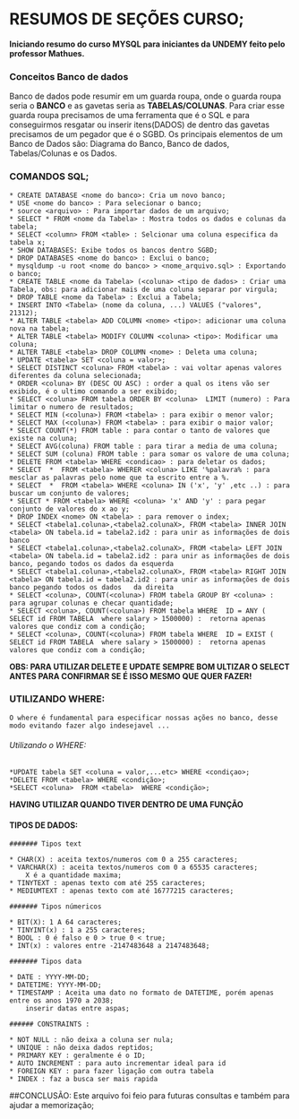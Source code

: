 # RESUMOS DE SEÇÕES CURSO;

**Iniciando resumo do curso MYSQL para iniciantes da UNDEMY feito pelo professor Mathues.**

### Conceitos Banco de dados

   Banco de dados  pode resumir em um guarda roupa, onde o guarda roupa seria o **BANCO** e as gavetas seria as **TABELAS/COLUNAS**. 
Para criar esse guarda roupa precisamos de uma ferramenta que é o SQL e para conseguirmos resgatar ou inserir itens(DADOS) de dentro das gavetas
precisamos de um pegador que é o SGBD. Os principais elementos de um Banco de Dados são: Diagrama do Banco, Banco de dados, Tabelas/Colunas e os Dados. 
   
### COMANDOS SQL;
    
	* CREATE DATABASE <nome do banco>: Cria um novo banco;
	* USE <nome do banco> : Para selecionar o banco;
	* source <arquivo> : Para importar dados de um arquivo;
	* SELECT * FROM <nome da Tabela> : Mostra todos os dados e colunas da tabela;
	* SELECT <column> FROM <table> : Selcionar uma coluna especifica da tabela x;
	* SHOW DATABASES: Exibe todos os bancos dentro SGBD;
	* DROP DATABASES <nome do banco> : Exclui o banco;
	* mysqldump -u root <nome do banco> > <nome_arquivo.sql> : Exportando o banco;
	* CREATE TABLE <nome da Tabela> (<coluna> <tipo de dados> : Criar uma Tabela, obs: para adicionar mais de uma coluna separar por virgula;
	* DROP TABLE <nome da Tabela> : Exclui a Tabela;
	* INSERT INTO <Tabela> (nome da coluna, ...) VALUES ("valores", 21312);
	* ALTER TABLE <tabela> ADD COLUMN <nome> <tipo>: adicionar uma coluna nova na tabela;
	* ALTER TABLE <tabela> MODIFY COLUMN <coluna> <tipo>: Modificar uma coluna;
	* ALTER TABLE <tabela> DROP COLUMN <nome> : Deleta uma coluna;
	* UPDATE <tabela> SET <coluna = valor>;
	* SELECT DISTINCT <coluna> FROM <tabela> : vai voltar apenas valores diferentes da coluna selecionada;
	* ORDER <coluna> BY (DESC OU ASC) : order a qual os itens vão ser exibido, é o ultimo comando a ser exibido;
	* SELECT <coluna> FROM tabela ORDER BY <coluna>  LIMIT (numero) : Para limitar o numero de resultados;
	* SELECT MIN (<coluna>) FROM <tabela> : para exibir o menor valor;
	* SELECT MAX (<coluna>) FROM <tabela> : para exibir o maior valor;
	* SELECT COUNT(*) FROM table : para contar o tanto de valores que existe na coluna;
	* SELECT AVG(coluna) FROM table : para tirar a media de uma coluna;
	* SELECT SUM (coluna) FROM table : para somar os valore de uma coluna;
	* DELETE FROM <tabela> WHERE <condicao> : para deletar os dados;
	* SELECT  *  FROM <tabela> WHERER <coluna> LIKE '%palavra% : para mesclar as palavras pelo nome que ta escrito entre a %.
	* SELECT  *  FROM <tabela> WHERE <coluna> IN ('x', 'y' ,etc ..) : para buscar um conjunto de valores;
	* SELECT * FROM <tabela> WHERE <coluna> 'x' AND 'y' : para pegar conjunto de valores do x ao y;
	* DROP INDEX <nome> ON <tabela> : para remover o index;
	* SELECT <tabela1.coluna>,<tabela2.colunaX>, FROM <tabela> INNER JOIN <tabela> ON tabela.id = tabela2.id2 : para unir as informações de dois banco
	* SELECT <tabela1.coluna>,<tabela2.colunaX>, FROM <tabela> LEFT JOIN <tabela> ON tabela.id = tabela2.id2 : para unir as informações de dois banco, pegando todos os dados da esquerda
	* SELECT <tabela1.coluna>,<tabela2.colunaX>, FROM <tabela> RIGHT JOIN <tabela> ON tabela.id = tabela2.id2 : para unir as informações de dois banco pegando todos os dados 	da direita
	* SELECT <coluna>, COUNT(<coluna>) FROM tabela GROUP BY <coluna> : para agrupar colunas e checar quantidade;
	* SELECT <coluna>, COUNT(<coluna>) FROM tabela WHERE  ID = ANY ( SELECT id FROM TABELA  where salary > 1500000) :  retorna apenas valores que condiz com a condição;
	* SELECT <coluna>, COUNT(<coluna>) FROM tabela WHERE  ID = EXIST ( SELECT id FROM TABELA  where salary > 1500000) :  retorna apenas valores que condiz com a condição;
	
**OBS: PARA UTILIZAR DELETE E UPDATE SEMPRE BOM ULTIZAR O SELECT ANTES PARA CONFIRMAR SE É ISSO MESMO QUE QUER FAZER!**

### UTILIZANDO WHERE: 
		
	O where é fundamental para especificar nossas ações no banco, desse modo evitando fazer algo indesejavel ...
###### Utilizando o WHERE:
		
	*UPDATE tabela SET <coluna = valor,...etc> WHERE <condiçao>;
	*DELETE FROM <tabela> WHERE <condição>;
	*SELECT <coluna>  FROM <tabela>  WHERE <condição>;
**HAVING UTILIZAR QUANDO TIVER DENTRO DE UMA FUNÇÃO**
#### TIPOS DE DADOS:
	
	####### Tipos text
	
	* CHAR(X) : aceita textos/numeros com 0 a 255 caracteres;
	* VARCHAR(X) : aceita textos/numeros com 0 a 65535 caracteres;
		X é a quantidade maxima;
	* TINYTEXT : apenas texto com até 255 caracteres;
	* MEDIUMTEXT : apenas texto com até 16777215 caracteres;
	
	####### Tipos númericos
	
	* BIT(X): 1 A 64 caracteres;
	* TINYINT(x) : 1 a 255 caracteres;
	* BOOL : 0 é falso e 0 > true 0 < true;
	* INT(x) : valores entre -2147483648 a 2147483648;
	
	####### Tipos data
	
	* DATE : YYYY-MM-DD;
	* DATETIME: YYYY-MM-DD;
	* TIMESTAMP : Aceita uma dato no formato de DATETIME, porém apenas entre os anos 1970 a 2038;
		inserir datas entre aspas;

	###### CONSTRAINTS :
	
	* NOT NULL : não deixa a coluna ser nula;
	* UNIQUE : não deixa dados reptidos;
	* PRIMARY KEY : geralmente é o ID;
	* AUTO INCREMENT : para auto incrementar ideal para id
	* FOREIGN KEY : para fazer ligação com outra tabela
	* INDEX : faz a busca ser mais rapida
	
	
##CONCLUSÃO:
	Este arquivo foi feio para futuras consultas e também para ajudar a memorização;
